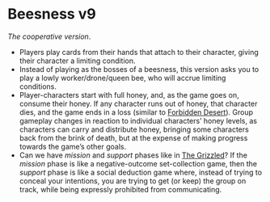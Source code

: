 # Beesness v9

*The cooperative version*.

* Players play cards from their hands that attach to their character, giving their character a limiting condition.
* Instead of playing as the bosses of a beesness, this version asks you to play a lowly worker/drone/queen bee, who will accrue limiting conditions. 
* Player-characters start with full honey, and, as the game goes on, consume their honey. If any character runs out of honey, that character dies, and the game ends in a loss (similar to [Forbidden Desert](https://www.boardgamegeek.com/boardgame/136063/forbidden-desert)). Group gameplay changes in reaction to individual characters’ honey levels, as characters can carry and distribute honey, bringing some characters back from the brink of death, but at the expense of making progress towards the game’s other goals.
* Can we have *mission* and *support* phases like in [The Grizzled](https://boardgamegeek.com/boardgame/171668/grizzled)? If the *mission* phase is like a negative-outcome set-collection game, then the *support* phase is like a social deduction game where, instead of trying to conceal your intentions, you are trying to get (or keep) the group on track, while being expressly prohibited from communicating.
